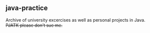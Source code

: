 ## java-practice

Archive of university excercises as well as personal projects in Java.  
~~PJATK please don't sue me.~~

